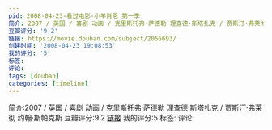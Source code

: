 ```yaml
---
pid: 2008-04-23-看过电影-小羊肖恩 第一季
简介: 2007 / 英国 / 喜剧 动画 / 克里斯托弗·萨德勒 理查德·斯塔扎克 / 贾斯汀·弗莱彻 约翰·斯帕克斯
豆瓣评分: '9.2'
链接: https://movie.douban.com/subject/2056693/
创建时间: '2008-04-23 19:08:53'
我的评分: '5'
标签:
评论:
tags: [douban]
categories: [timeline]
---
```

简介:2007 / 英国 / 喜剧 动画 / 克里斯托弗·萨德勒 理查德·斯塔扎克 / 贾斯汀·弗莱彻 约翰·斯帕克斯
豆瓣评分:9.2
[链接](https://movie.douban.com/subject/2056693/)
我的评分:5
标签:
评论:
